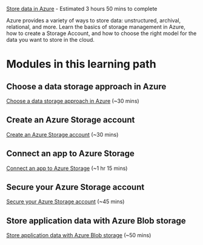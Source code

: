[Store data in Azure](https://docs.microsoft.com/en-us/learn/paths/store-data-in-azure/) - Estimated 3 hours 50 mins to complete

Azure provides a variety of ways to store data: unstructured, archival, relational, and more. Learn the basics of storage management in Azure, how to create a Storage Account, and how to choose the right model for the data you want to store in the cloud.

# Modules in this learning path

## Choose a data storage approach in Azure

[Choose a data storage approach in Azure](https://docs.microsoft.com/en-us/learn/modules/choose-storage-approach-in-azure/) (~30 mins)

## Create an Azure Storage account

[Create an Azure Storage account](https://docs.microsoft.com/en-us/learn/modules/create-azure-storage-account/) (~30 mins)

## Connect an app to Azure Storage

[Connect an app to Azure Storage](https://docs.microsoft.com/en-us/learn/modules/connect-an-app-to-azure-storage/) (~1 hr 15 mins)

## Secure your Azure Storage account

[Secure your Azure Storage account](https://docs.microsoft.com/en-us/learn/modules/secure-azure-storage-account/) (~45 mins)

## Store application data with Azure Blob storage

[Store application data with Azure Blob storage](https://docs.microsoft.com/en-us/learn/modules/store-app-data-with-azure-blob-storage/) (~50 mins)

